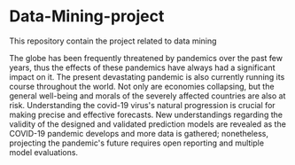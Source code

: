 # Data-Mining-project
This repository contain the project related to data mining

The globe has been frequently threatened by pandemics over the past few years, thus the effects of these pandemics have always had a significant impact on it. The present devastating pandemic is also currently running its course throughout the world. Not only are economies collapsing, but the general well-being and morals of the severely affected countries are also at risk. Understanding the covid-19 virus's natural progression is crucial for making precise and effective forecasts. New understandings regarding the validity of the designed and validated prediction models are revealed as the COVID-19 pandemic develops and more data is gathered; nonetheless, projecting the pandemic's future requires open reporting and multiple model evaluations.
